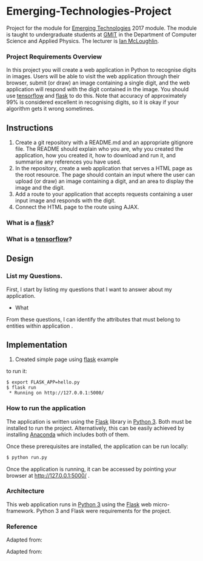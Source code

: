 # Emerging-Technologies-Project
Project for the module for [Emerging Technologies](https://emerging-technologies.github.io/) 2017 module.
The module is taught to undergraduate students at [GMIT](http://www.gmit.ie) in the Department of Computer Science and Applied Physics.
The lecturer is [Ian McLoughlin](https://ianmcloughlin.github.io).

### Project Requirements Overview
In this project you will create a web application in Python to recognise digits in images.
Users will be able to visit the web application through their browser, submit (or draw) an image containing a single digit, and the web application will respond with the digit contained in the image.
You should use [tensorflow](https://www.tensorflow.org/) and [flask](http://flask.pocoo.org/) to do this.
Note that accuracy of approximately 99% is considered excellent in recognising digits, so it is okay if your algorithm gets it wrong sometimes.

## Instructions
1. Create a git repository with a README.md and an appropriate gitignore file. The README should explain who you are, why you created the application, how you created it, how to download and run it, and summarise any references you have used.
2. In the repository, create a web application that serves a HTML page as the root resource. The page should contain an input where the user can upload (or draw) an image containing a digit, and an area to display the image and the digit.
3. Add a route to your application that accepts requests containing a user input image and responds with the digit.
4. Connect the HTML page to the route using AJAX.

### What is a [flask](http://flask.pocoo.org/)?

### What is a [tensorflow](https://www.tensorflow.org/)?

## Design

### List my Questions.

First, I start by listing my questions that I want to answer about my application.

* What

From these questions, I can identify the attributes that must belong to entities within application .

## Implementation
1. Created simple page using [flask](http://flask.pocoo.org/) example  

to run it:
```
$ export FLASK_APP=hello.py
$ flask run
 * Running on http://127.0.0.1:5000/
 ```



### How to run the application
The application is written using the [Flask](http://flask.pocoo.org/) library in [Python 3](https://www.python.org).
Both must be installed to run the project.
Alternatively, this can be easily achieved by installing [Anaconda](https://www.anaconda.com/download/) which includes both of them.

Once these prerequisites are installed, the application can be run locally:
```bash
$ python run.py
```
Once the application is running, it can be accessed by pointing your browser at http://127.0.0.1:5000/ .

### Architecture
This web application runs in [Python 3](https://www.python.org) using the [Flask](http://flask.pocoo.org/) web micro-framework.
Python 3 and Flask were requirements for the project.

### Reference
Adapted from:

Adapted from:
